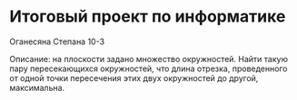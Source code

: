 # Итоговый проект по информатике

Оганесяна Степана 10-3

Описание: на плоскости задано множество окружностей. Найти такую пару пересекающихся
   окружностей, что длина отрезка, проведенного от одной точки пересечения этих двух
   окружностей до другой, максимальна.